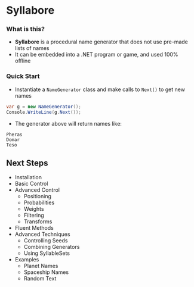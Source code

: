 # Syllabore

### What is this?

* **Syllabore** is a procedural name generator that does not use pre-made lists of names
* It can be embedded into a .NET program or game, and used 100% offline

### Quick Start

* Instantiate a `NameGenerator` class and make calls to `Next()` to get new names

```csharp
var g = new NameGenerator();
Console.WriteLine(g.Next());
```

* The generator above will return names like:

```
Pheras
Domar
Teso
```

## Next Steps

* Installation
* Basic Control
* Advanced Control
  * Positioning
  * Probabilities
  * Weights
  * Filtering
  * Transforms
* Fluent Methods
* Advanced Techniques
  * Controlling Seeds
  * Combining Generators
  * Using SyllableSets
* Examples
  * Planet Names
  * Spaceship Names
  * Random Text

